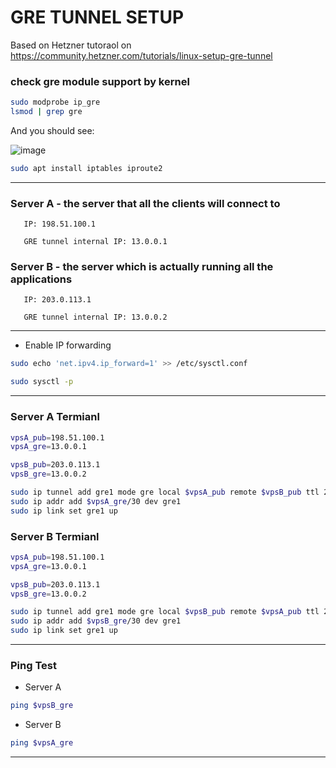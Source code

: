 # GRE TUNNEL SETUP

Based on Hetzner tutoraol on https://community.hetzner.com/tutorials/linux-setup-gre-tunnel


### check gre module support by kernel

```sh
sudo modprobe ip_gre
lsmod | grep gre
```


And you should see:

![image](https://user-images.githubusercontent.com/120102306/227245084-f62c7b20-6be3-45fb-89fd-ce6c7d26c954.png)



```sh
sudo apt install iptables iproute2
```

***

### Server A - the server that all the clients will connect to
       
       IP: 198.51.100.1
       
       GRE tunnel internal IP: 13.0.0.1
       

### Server B - the server which is actually running all the applications

       IP: 203.0.113.1
       
       GRE tunnel internal IP: 13.0.0.2
        
***

* Enable IP forwarding

```sh
sudo echo 'net.ipv4.ip_forward=1' >> /etc/sysctl.conf

sudo sysctl -p
```

***

### Server A Termianl


```sh
vpsA_pub=198.51.100.1
vpsA_gre=13.0.0.1

vpsB_pub=203.0.113.1
vpsB_gre=13.0.0.2

sudo ip tunnel add gre1 mode gre local $vpsA_pub remote $vpsB_pub ttl 255
sudo ip addr add $vpsA_gre/30 dev gre1
sudo ip link set gre1 up
```

### Server B Termianl

```sh
vpsA_pub=198.51.100.1
vpsA_gre=13.0.0.1

vpsB_pub=203.0.113.1
vpsB_gre=13.0.0.2

sudo ip tunnel add gre1 mode gre local $vpsB_pub remote $vpsA_pub ttl 255
sudo ip addr add $vpsB_gre/30 dev gre1
sudo ip link set gre1 up
```

***

### Ping Test

* Server A

```sh
ping $vpsB_gre
```

* Server B

```sh
ping $vpsA_gre
```
***

